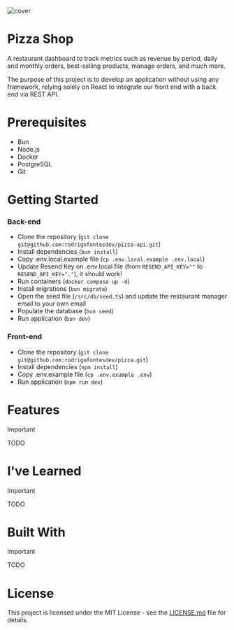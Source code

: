 ![cover](https://github.com/user-attachments/assets/d6b16526-c4d6-4f36-ae40-46e2c9aa34d1)

# Pizza Shop

A restaurant dashboard to track metrics such as revenue by period, daily and monthly orders, best-selling products, manage orders, and much more.

The purpose of this project is to develop an application without using any framework, relying solely on React to integrate our front end with a back end via REST API.

# Prerequisites

- Bun
- Node.js
- Docker
- PostgreSQL
- Git

# Getting Started

### Back-end

- Clone the repository (`git clone git@github.com:rodrigofontesdev/pizza-api.git`)
- Install dependencies (`bun install`)
- Copy .env.local.example file (`cp .env.local.example .env.local`)
- Update Resend Key on .env.local file (from `RESEND_API_KEY=""` to `RESEND_API_KEY="."`), it should work!
- Run containers (`docker compose up -d`)
- Install migrations (`bun migrate`)
- Open the seed file (`/src/db/seed.ts`) and update the restaurant manager email to your own email
- Populate the database (`bun seed`)
- Run application (`bun dev`)

### Front-end

- Clone the repository (`git clone git@github.com:rodrigofontesdev/pizza.git`)
- Install dependencies (`npm install`)
- Copy .env.example file (`cp .env.example .env`)
- Run application (`npm run dev`)

# Features

> [!IMPORTANT]
> TODO

# I've Learned

> [!IMPORTANT]
> TODO

# Built With

> [!IMPORTANT]
> TODO

# License

This project is licensed under the MIT License - see the [LICENSE.md](LICENSE) file for details.
